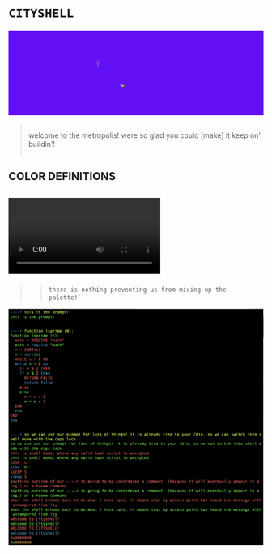# ```CITYSHELL```
![](block.png)   
>>```
>welcome to the metropolis!
>were so glad you could [make] it
>keep on' buildin'!
>>```

## COLOR DEFINITIONS

## ![](mov.mov)

>
>> ```keep in mind, while we only use 8 colors,
>> there is nothing preventing us from mixing up the palette!```
>


![](cityshell.png)
```c
   
```
